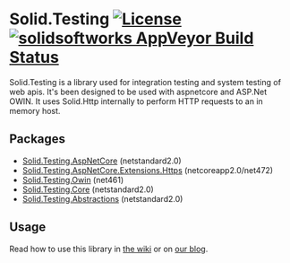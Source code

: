 # Solid.Testing [![License](https://img.shields.io/github/license/mashape/apistatus.svg)](https://en.wikipedia.org/wiki/MIT_License) [![solidsoftworks AppVeyor Build Status](https://ci.appveyor.com/api/projects/status/vy4d0qc5tp93nxhr?svg=true)](https://www.appveyor.com/)

Solid.Testing is a library used for integration testing and system testing of web apis. It's been designed to be used with aspnetcore and ASP.Net OWIN. It uses Solid.Http internally to perform HTTP requests to an in memory host.

## Packages
* [Solid.Testing.AspNetCore](https://www.nuget.org/packages/Solid.Testing.AspNetCore) (netstandard2.0)
* [Solid.Testing.AspNetCore.Extensions.Https](https://www.nuget.org/packages/Solid.Testing.AspNetCore.Extensions.Https) (netcoreapp2.0/net472)
* [Solid.Testing.Owin](https://www.nuget.org/packages/Solid.Testing.Owin) (net461)
* [Solid.Testing.Core](https://www.nuget.org/packages/Solid.Testing.Core) (netstandard2.0)
* [Solid.Testing.Abstractions](https://www.nuget.org/packages/Solid.Testing.Abstractions) (netstandard2.0)

## Usage
Read how to use this library in [the wiki](https://github.com/SOLIDSoftworks/Solid.Testing/wiki) or on [our blog](https://solidsoftworks.io).
